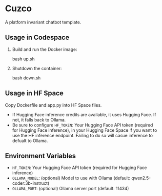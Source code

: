 
# Cuzco
A platform invariant chatbot template.

## Usage in Codespace

1. Build and run the Docker image:

	bash up.sh

2. Shutdown the container:

	bash down.sh

## Usage in HF Space

Copy Dockerfile and app.py into HF Space files.
	
- If Hugging Face inference credits are available, it uses Hugging Face. If not, it falls back to Ollama.
- Be sure to configure `HF_TOKEN`: Your Hugging Face API token (required for Hugging Face inference), in your Hugging Face Space if you want to use the HF inference endpoint. Failing to do so will casue inference to defualt to Ollama.

## Environment Variables
- `HF_TOKEN`: Your Hugging Face API token (required for Hugging Face inference)
- `OLLAMA_MODEL`: (optional) Model to use with Ollama (default: qwen2.5-coder:3b-instruct)
- `OLLAMA_PORT`: (optional) Ollama server port (default: 11434)
